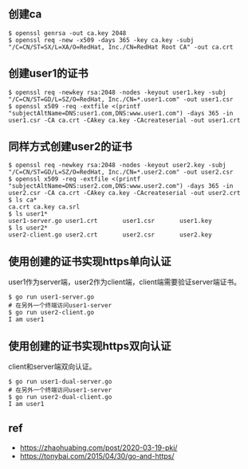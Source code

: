 

## 创建ca

```
$ openssl genrsa -out ca.key 2048
$ openssl req -new -x509 -days 365 -key ca.key -subj "/C=CN/ST=SX/L=XA/O=RedHat, Inc./CN=RedHat Root CA" -out ca.crt
```

## 创建user1的证书

```
$ openssl req -newkey rsa:2048 -nodes -keyout user1.key -subj "/C=CN/ST=GD/L=SZ/O=RedHat, Inc./CN=*.user1.com" -out user1.csr
$ openssl x509 -req -extfile <(printf "subjectAltName=DNS:user1.com,DNS:www.user1.com") -days 365 -in user1.csr -CA ca.crt -CAkey ca.key -CAcreateserial -out user1.crt
```

## 同样方式创建user2的证书

```
$ openssl req -newkey rsa:2048 -nodes -keyout user2.key -subj "/C=CN/ST=GD/L=SZ/O=RedHat, Inc./CN=*.user2.com" -out user2.csr
$ openssl x509 -req -extfile <(printf "subjectAltName=DNS:user2.com,DNS:www.user2.com") -days 365 -in user2.csr -CA ca.crt -CAkey ca.key -CAcreateserial -out user2.crt
$ ls ca*
ca.crt ca.key ca.srl
$ ls user1*
user1-server.go user1.crt       user1.csr       user1.key
$ ls user2*
user2-client.go user2.crt       user2.csr       user2.key
```

## 使用创建的证书实现https单向认证

user1作为server端，user2作为client端，client端需要验证server端证书。

```
$ go run user1-server.go
# 在另外一个终端访问user1-server
$ go run user2-client.go
I am user1
```

## 使用创建的证书实现https双向认证

client和server端双向认证。

```
$ go run user1-dual-server.go
# 在另外一个终端访问user1-server
$ go run user2-dual-client.go
I am user1
```

## ref

- https://zhaohuabing.com/post/2020-03-19-pki/
- https://tonybai.com/2015/04/30/go-and-https/
